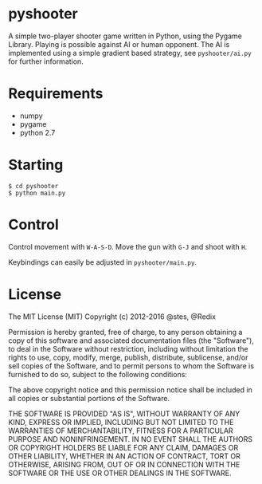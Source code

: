 # pyshooter

A simple two-player shooter game written in Python, using the Pygame Library.
Playing is possible against AI or human opponent.
The AI is implemented using a simple gradient based strategy, see ``pyshooter/ai.py`` for further information.

# Requirements

- numpy
- pygame
- python 2.7

# Starting

```
$ cd pyshooter
$ python main.py
```

# Control

Control movement with ``W-A-S-D``.
Move the gun with ``G-J`` and shoot with ``H``.

Keybindings can easily be adjusted in ``pyshooter/main.py``.

# License

The MIT License (MIT)
Copyright (c) 2012-2016 @stes, @Redix

Permission is hereby granted, free of charge, to any person obtaining a copy of this software and associated documentation files (the "Software"), to deal in the Software without restriction, including without limitation the rights to use, copy, modify, merge, publish, distribute, sublicense, and/or sell copies of the Software, and to permit persons to whom the Software is furnished to do so, subject to the following conditions:

The above copyright notice and this permission notice shall be included in all copies or substantial portions of the Software.

THE SOFTWARE IS PROVIDED "AS IS", WITHOUT WARRANTY OF ANY KIND, EXPRESS OR IMPLIED, INCLUDING BUT NOT LIMITED TO THE WARRANTIES OF MERCHANTABILITY, FITNESS FOR A PARTICULAR PURPOSE AND NONINFRINGEMENT. IN NO EVENT SHALL THE AUTHORS OR COPYRIGHT HOLDERS BE LIABLE FOR ANY CLAIM, DAMAGES OR OTHER LIABILITY, WHETHER IN AN ACTION OF CONTRACT, TORT OR OTHERWISE, ARISING FROM, OUT OF OR IN CONNECTION WITH THE SOFTWARE OR THE USE OR OTHER DEALINGS IN THE SOFTWARE.
